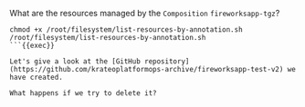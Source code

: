 
What are the resources managed by the `Composition` `fireworksapp-tgz`?

```plain
chmod +x /root/filesystem/list-resources-by-annotation.sh
/root/filesystem/list-resources-by-annotation.sh
```{{exec}}

Let's give a look at the [GitHub repository](https://github.com/krateoplatformops-archive/fireworksapp-test-v2) we have created.

What happens if we try to delete it?
